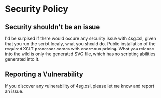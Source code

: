 # Security Policy

## Security shouldn't be an issue

I'd be surpised if there would occure any security issue with 4sg.xsl, given that you run the script localy, what you should do. Public installation of the required XSLT processor comes with enormous pricing.
What you release into the wild is only the generated SVG file, which has no scripting abilities generated into it.

## Reporting a Vulnerability

If you discover any vulnerability of 4sg.xsl, please let me know and report an issue.
